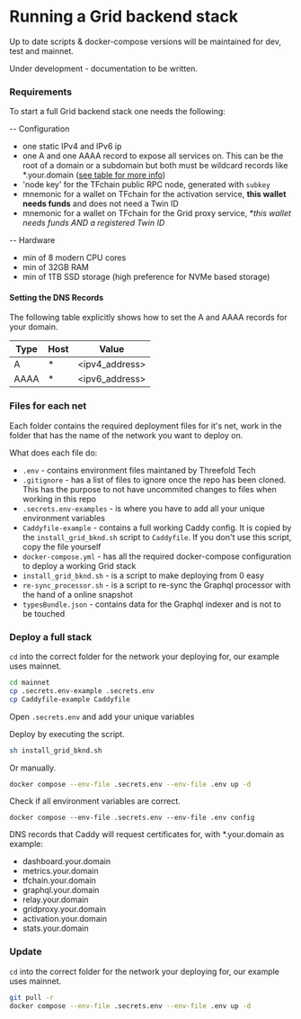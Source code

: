 # Running a Grid backend stack

Up to date scripts & docker-compose versions will be maintained for dev, test and mainnet.

Under development - documentation to be written.

### Requirements

To start a full Grid backend stack one needs the following:

-- Configuration
- one static IPv4 and IPv6 ip
- one A and one AAAA record to expose all services on. This can be the root of a domain or a subdomain but both must be wildcard records like *.your.domain ([see table for more info](#setting-the-dns-records))
- 'node key' for the TFchain public RPC node, generated with `subkey`
- mnemonic for a wallet on TFchain for the activation service, **this wallet needs funds** and does not need a Twin ID
- mnemonic for a wallet on TFchain for the Grid proxy service, **this wallet needs funds AND a registered Twin ID*

-- Hardware
- min of 8 modern CPU cores
- min of 32GB RAM
- min of 1TB SSD storage (high preference for NVMe based storage)

#### Setting the DNS Records

The following table explicitly shows how to set the A and AAAA records for your domain.

| Type | Host | Value          |
| ---- | ---- | -------------- |
| A    | \*   | <ipv4_address> |
| AAAA | \*   | <ipv6_address> |


### Files for each net

Each folder contains the required deployment files for it's net, work in the folder that has the name of the network you want to deploy on.

What does each file do:
- `.env` - contains environment files maintaned by Threefold Tech
- `.gitignore` - has a list of files to ignore once the repo has been cloned. This has the purpose to not have uncommited changes to files when working in this repo
- `.secrets.env-examples` - is where you have to add all your unique environment variables
- `Caddyfile-example` - contains a full working Caddy config. It is copied by the `install_grid_bknd.sh` script to `Caddyfile`. If you don't use this script, copy the file yourself
- `docker-compose.yml` - has all the required docker-compose configuration to deploy a working Grid stack
- `install_grid_bknd.sh` - is a script to make deploying from 0 easy
- `re-sync_processor.sh` - is a script to re-sync the Graphql processor with the hand of a online snapshot
- `typesBundle.json` - contains data for the Graphql indexer and is not to be touched


### Deploy a full stack

`cd` into the correct folder for the network your deploying for, our example uses mainnet.

```sh
cd mainnet
cp .secrets.env-example .secrets.env
cp Caddyfile-example Caddyfile
```

Open `.secrets.env` and add your unique variables

Deploy by executing the script.

```sh
sh install_grid_bknd.sh
```

Or manually.

```sh
docker compose --env-file .secrets.env --env-file .env up -d
```

Check if all environment variables are correct.

```
docker compose --env-file .secrets.env --env-file .env config
```


DNS records that Caddy will request certificates for, with *.your.domain as example:
- dashboard.your.domain
- metrics.your.domain
- tfchain.your.domain
- graphql.your.domain
- relay.your.domain
- gridproxy.your.domain
- activation.your.domain
- stats.your.domain


### Update

`cd` into the correct folder for the network your deploying for, our example uses mainnet.

```sh
git pull -r
docker compose --env-file .secrets.env --env-file .env up -d
```


